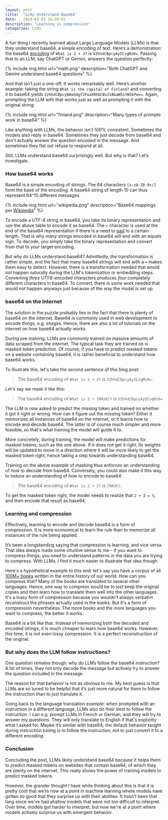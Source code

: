 ```yaml
---
layout: post
title:  "LLMs Understand Base64"
date:   2024-03-03 16:00:01
description: "Learning is compression"
categories: LLMs
---
```


A fun thing I recently learned about Large Language Models (*LLMs*) is that they understand base64, a simple encoding of text. Here’s a demonstration: the base64 [encoding](https://www.base64encode.org/)  of `What is 2 + 3?` is `V2hhdCBpcyAyICsgMz8=`. Passing that to an LLM, say ChatGPT or Gemini, answers the question perfectly:

{% include img.html url="math.png" description="Both ChatGPT and Gemini understand base64 questions" %}

And that isn’t just a one-off. It works remarkably well. Here’s another example: taking the string `What is the capital of Finland?` and converting it to base64 yields `V2hhdCBpcyB0aGUgY2FwaXRhbCBvZiBGaW5sYW5kPw==`. Again, prompting the LLM with that works just as well as prompting it with the original string:

{% include img.html url="finland.png" description="Many types of prompts work in base64" %}

Like anything with LLMs, the behavior isn't 100% consistent. Sometimes the models also reply in base64. Sometimes they just decode from base64 and don't actually answer the question encoded in the message. And sometimes they flat out refuse to respond at all.

Still, LLMs understand base64 surprisingly well. But why is that? Let’s investigate.

### How base64 works

Base64 is a simple encoding of strings. The 64 characters `[a-zA-Z0-9+/]` form the base of the encoding. A base64 string of length 10 can thus represent 64^10 different messages.

{% include img.html url="wikipedia.png" description="Base64 mappings per <a href='https://en.wikipedia.org/wiki/Base64'>Wikipedia</a>" %}

To encode a UTF-8 string in base64, you take its binary representation and use the above table to encode it as base64. The `=` character is used at the end of the base64 representation if there is a need to [pad](https://stackoverflow.com/questions/6916805/why-does-a-base64-encoded-string-have-an-sign-at-the-end) to a certain length. That is why many strings encoded in base64 will end with an equals sign. To decode, you simply take the binary representation and convert from that to your target encoding.

But why do LLMs understand base64? Admittedly, the transformation is rather simple, and the fact that many base64 strings will end with a `=` makes them easy to detect. However, there is a transformation needed that would not happen naturally during the LLM's tokenization or embedding steps. Converting *three* UTF8-encoded characters produces *four* completely different characters in base64. To convert, there is some work needed that would *not* happen anyways just because of the way the model is set up.

### base64 on the internet

The solution in the puzzle probably lies in the fact that there is plenty of base64 on the internet. Base64 is commonly used in web development to encode things, e.g. images. Hence, there are also a lot of tutorials on the internet on how base64 actually works.

During pre-training, LLMs are commonly trained on massive amounts of data scraped from the internet. The typical task they are trained on is masked token prediction. Of course, if you have to predict masked tokens on a website containing base64, it is rather beneficial to understand how base64 works.

To illustrate this, let's take the second sentence of this blog post:
> The base64 encoding of `What is 2 + 3?` is `V2hhdCBpcyAyICsgMz8=`.

Let's say we mask it like this:
> The base64 encoding of `What is 2 + [MASK]?` is `V2hhdCBpcyAyICsgMz8=`

The LLM is now asked to predict the missing token and trained on whether it got it right or wrong. How can it figure out the missing token? Either it memorizes all instances of base64 on the internet, or it learns how to encode and decode base64. The latter is of course much simpler and more feasible, so that's what training the model will guide it to.

More concretely, during training, the model will make predictions for masked tokens, such as the one above. If it does not get it right, its weights will be updated to move in a direction where it will be more likely to get the masked token right, hence taking a step towards understanding base64.

Training on the above example of masking thus enforces an understanding of how to decode from base64. Conversely, you could also make it this way to induce an understanding of how to encode to base64:
> The base64 encoding of `What is 2 + 3?` is `[MASK]`.

To get the masked token right, the model needs to realize that `2 + 3 = 5`, and then encode that result as base64.

### Learning and compression

Effectively, learning to encode and decode base64 is a form of compression. It is more economical to learn the rule than to memorize all instances of the rule being applied.

It’s been a longstanding saying that compression is learning, and vice versa. That idea always made some intuitive sense to me – if you want to compress things, you need to understand patterns in the data you are trying to compress. With LLMs, I find it much easier to illustrate that idea though.

Here's a hypothetical example to this end: let's say you have a corpus of all [100M+ books](https://www.theatlantic.com/technology/archive/2010/08/google-there-are-exactly-129-864-880-books-in-the-world/61024/) written in the entire history of our world. How can you compress that? Many of the books are translated to several other languages. Hence, one way to compress would be to just keep the original copies and then learn how to translate them well into the other languages. It's a lossy form of compression because you wouldn't always verbatim reconstruct the phrases actually used in the books. But it's a form of compression nevertheless. The more books and the more languages you want to compress, the better it works.

Base64 is a bit like that. Instead of memorizing both the decoded and encoded strings, it is much cheaper to learn how base64 works. However, this time, it is not even lossy compression. It is a perfect reconstruction of the original.

### But why does the LLM follow instructions?

One question remains though: why do LLMs follow the base64 instruction? A lot of times, they not only decode the message but actively try to answer the question included in the message.

The reason for that behavior is not as obvious to me. My best guess is that LLMs are so tuned to be helpful that it’s just more natural for them to follow the instruction than to just translate it.

Going back to the language translation example: when prompted with an instruction in a different language, LLMs also do their best to follow the instruction. I can e.g. prompt LLMs in French or German, and they will try to answer my questions. They will only translate to English if that's explicitly what I asked for. Maybe it’s similar with base64; the default behavior taught during instruction tuning is to follow the instruction, not to just convert it to a different encoding.

### Conclusion

Concluding the post, LLMs likely understand base64 because it helps them to predict masked tokens on websites that contain base64, of which they are plenty on the internet. This really shows the power of training models to predict masked tokens.

However, the grander thought I have while thinking about this is that it is pretty cool that we’re now at a point in machine learning where models have gotten so good that they surprise us with their abilities. It hasn't been that long since we've had shallow models that were not too difficult to interpret. Over time, models got harder to interpret, but now we're at a point where models actively surprise us with emergent behavior.

